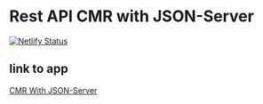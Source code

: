 ﻿# Rest API CMR with JSON-Server
 
 [![Netlify Status](https://api.netlify.com/api/v1/badges/5af42a0a-1dbf-4a70-9357-46d5b613d585/deploy-status)](https://app.netlify.com/sites/confident-bhaskara-3fd130/deploys)
 
 ## link to app
 [CMR With JSON-Server](https://confident-bhaskara-3fd130.netlify.app)
